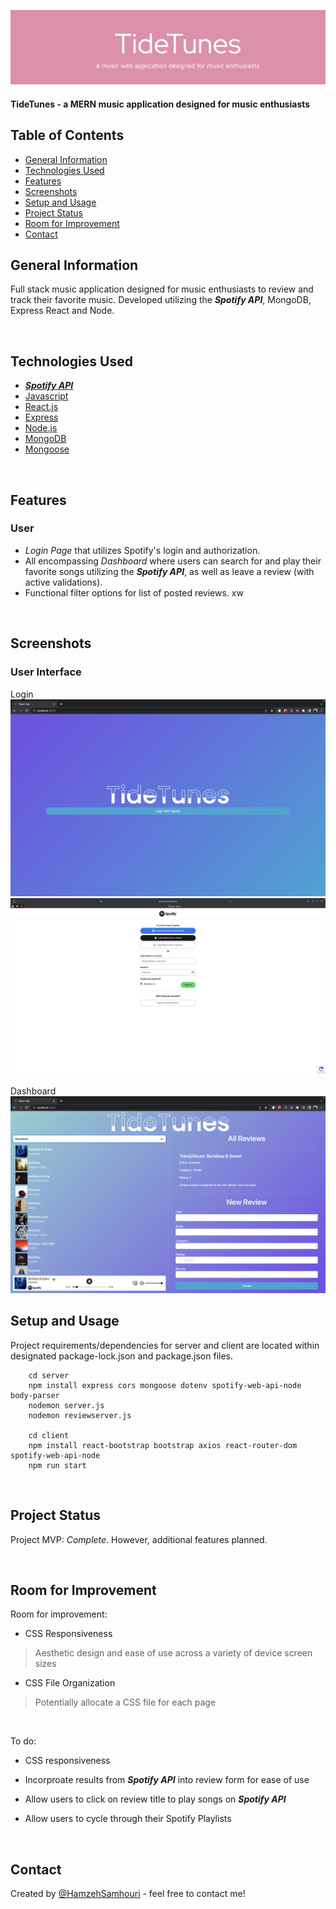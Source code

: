 ![](./site_images/github-header-image.png)

#### TideTunes - a MERN music application designed for music enthusiasts
<!-- > Live demo [_here_](https://www.example.com). -->

## Table of Contents
* [General Information](#general-information)
* [Technologies Used](#technologies-used)
* [Features](#features)
* [Screenshots](#screenshots)
* [Setup and Usage](#setup-and-usage)
* [Project Status](#project-status)
* [Room for Improvement](#room-for-improvement)
* [Contact](#contact)

## General Information
Full stack music application designed for music enthusiasts to review and track their favorite music. Developed utilizing the ***Spotify API***, MongoDB, Express React and Node.

<br>


## Technologies Used
* [***Spotify API***](https://developer.spotify.com/)
* [Javascript](https://www.javascript.com/)
* [React.js](https://reactjs.org/)
* [Express](https://expressjs.com/)
* [Node.js](https://nodejs.org/en/)
* [MongoDB](https://www.mongodb.com/)
* [Mongoose](https://mongoosejs.com/)

<br>


## Features
### User
- *Login Page* that utilizes Spotify's login and authorization.
- All encompassing *Dashboard* where users can search for and play their favorite songs utilizing the ***Spotify API***, as well as leave a review (with active validations).
- Functional filter options for list of posted reviews. 
xw
<br>


## Screenshots
### User Interface
Login
![Login](./site_images/login.png)
![Spotify Login](./site_images/spotifyauth.png)

Dashboard
![Dashboard](./site_images/dashboard.png)


## Setup and Usage
Project requirements/dependencies for server and client are located within designated  package-lock.json and package.json files. 

        cd server
        npm install express cors mongoose dotenv spotify-web-api-node body-parser
        nodemon server.js
        nodemon reviewserver.js

        cd client
        npm install react-bootstrap bootstrap axios react-router-dom spotify-web-api-node
        npm run start


<br>


## Project Status
Project MVP: _Complete_. However, additional features planned.

<br>

## Room for Improvement

Room for improvement:
- CSS Responsiveness
> Aesthetic design and ease of use across a variety of device screen sizes 
- CSS File Organization
> Potentially allocate a CSS file for each page
<br>


To do:
- CSS responsiveness

- Incorproate results from ***Spotify API*** into review form for ease of use

- Allow users to click on review title to play songs on ***Spotify API***

- Allow users to cycle through their Spotify Playlists

<br>

## Contact
Created by [@HamzehSamhouri](https://www.linkedin.com/in/hamzehsamhouri/) - feel free to contact me!
